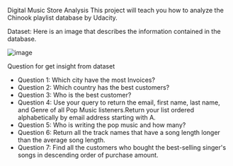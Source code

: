 Digital Music Store Analysis
This project will teach you how to analyze the Chinook playlist database by Udacity. 

Dataset: Here is an image that describes the information contained in the database.

![image](https://user-images.githubusercontent.com/85028821/231111476-c20f7e9f-cd61-4306-b9d7-44b6f8c38d60.png)

Question for get insight from dataset
- Question 1: Which city have the most Invoices?
- Question 2: Which country has the best customers?
- Question 3: Who is the best customer?
- Question 4: Use your query to return the email, first name, last name, and Genre of all Pop Music listeners.Return your list ordered alphabetically by email address starting with A.
- Question 5: Who is writing the pop music and how many?
- Question 6: Return all the track names that have a song length longer than the average song length.
- Question 7: Find all the customers who bought the best-selling singer's songs in descending order of purchase amount.

